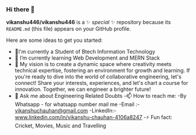 ### Hi there 👋

**vikanshu446/vikanshu446** is a ✨ _special_ ✨ repository because its `README.md` (this file) appears on your GitHub profile.

Here are some ideas to get you started:

- 🔭I'm currently a Student of Btech Information Technology
- 🌱 I’m currently learning Web Development and MERN Stack
- 💬 My vision is to create a dynamic space where creativity meets technical expertise, fostering an environment for growth and learning. If you're ready to dive into the world of collaborative       engineering, let's connect! Share your interests, experiences, and let's chart a course for innovation. Together, we can engineer a brighter future!
- 💬 Ask me about Engineering Related Doubts
-📫 How to reach me:
-By Whatsapp - for whatsapp number mail me
-Email :- vikanshuchauhan@gmail.com
-LinkedIn:-www.linkedin.com/in/vikanshu-chauhan-4106a8247
-⚡ Fun fact: Cricket, Movies, Music and Travelling
